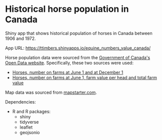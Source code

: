# Historical horse population in Canada
Shiny app that shows historical population of horses in Canada between 1906 and 1972.

App URL: https://ttimbers.shinyapps.io/equine_numbers_value_canada/

Horse population data were sourced from the [Government of Canada's Open Data website](http://open.canada.ca/en/open-data). Specifically, these two sources were used:
- [Horses, number on farms at June 1 and at December 1](http://open.canada.ca/data/en/dataset/43b3a9b3-3842-45e7-8bc8-c4c27b9462ab)
- [Horses, number on farms at June 1, farm value per head and total farm value](http://open.canada.ca/data/en/dataset/b374f60b-9580-44dc-83f6-c0a850c15f30)

Map data was sourced from [mapstarter.com](http://mapstarter.com/).

Dependencies:
- R and R packages:
  - shiny
  - tidyverse
  - leaflet
  - geojsonio
